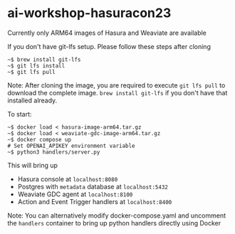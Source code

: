 # ai-workshop-hasuracon23

Currently only ARM64 images of Hasura and Weaviate are available

If you don't have git-lfs setup. Please follow these steps after cloning
```console
~$ brew install git-lfs
~$ git lfs install
~$ git lfs pull
```
Note: After cloning the image, you are required to execute `git lfs pull` to download the complete image. `brew install git-lfs` if you don't have that installed already.

To start:

```console
~$ docker load < hasura-image-arm64.tar.gz
~$ docker load < weaviate-gdc-image-arm64.tar.gz
~$ docker compose up
# Set OPENAI_APIKEY environment variable
~$ python3 handlers/server.py
```

This will bring up
- Hasura console at `localhost:8080`
- Postgres with `metadata` database at `localhost:5432`
- Weaviate GDC agent at `localhost:8100`
- Action and Event Trigger handlers at `localhost:8400`

Note: You can alternatively modify docker-compose.yaml and uncomment the `handlers` container to bring up python handlers directly using Docker
